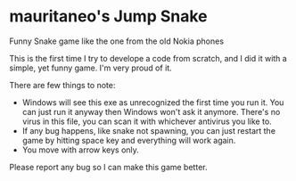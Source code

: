 # mauritaneo's Jump Snake
Funny Snake game like the one from the old Nokia phones

This is the first time I try to develope a code from scratch, and I did it with a simple, yet funny game. I'm very proud of it.

There are few things to note:
- Windows will see this exe as unrecognized the first time you run it. You can just run it anyway then Windows won't ask it anymore. There's no virus in this file, you can scan it with whichever antivirus you like to.
- If any bug happens, like snake not spawning, you can just restart the game by hitting space key and everything will work again.
- You move with arrow keys only.

Please report any bug so I can make this game better.
